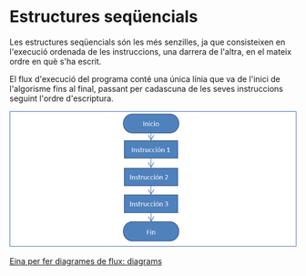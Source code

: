 # Estructures seqüencials

Les estructures seqüencials són les més senzilles, ja que consisteixen en l'execució ordenada de les instruccions, una darrera de l'altra, en el mateix ordre en què s'ha escrit.

El flux d'execució del programa conté una única línia que va de l'inici de l'algorisme fins al final, passant per cadascuna de les seves instruccions seguint l'ordre d'escriptura.

![Representació gràfica d'una estructura seqüencial](assets/1.1/diag_flux-estr_sequencial.png)

[Eina per fer diagrames de flux: diagrams](https://app.diagrams.net/)
